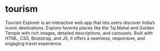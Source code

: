 # tourism
Tourism Explorer is an interactive web app that lets users discover India’s iconic destinations. Explore favorite places like the Taj Mahal and Golden Temple with rich images, detailed descriptions, and carousels. Built with HTML, CSS, Bootstrap, and JS, it offers a seamless, responsive, and engaging travel experience.
